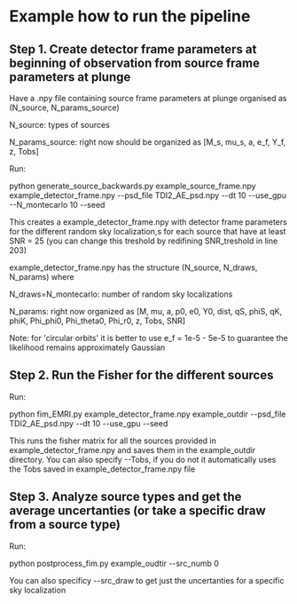 # Example how to run the pipeline

## Step 1. Create detector frame parameters at beginning of observation from source frame parameters at plunge

Have a .npy file containing source frame parameters at plunge organised as (N_source, N_params_source)

N_source: types of sources

N_params_source: right now should be organized as [M_s, mu_s, a, e_f, Y_f, z, Tobs]

Run: 

python generate_source_backwards.py example_source_frame.npy example_detector_frame.npy --psd_file TDI2_AE_psd.npy --dt 10 --use_gpu --N_montecarlo 10 --seed

This creates a example_detector_frame.npy with detector frame parameters for the different random sky localization,s for each source that have at least SNR = 25 (you can change this treshold by redifining SNR_treshold in line 203)

example_detector_frame.npy has the structure (N_source, N_draws, N_params) where 

N_draws=N_montecarlo: number of random sky localizations

N_params: right now organized as [M, mu, a, p0, e0, Y0, dist, qS, phiS, qK, phiK, Phi_phi0, Phi_theta0, Phi_r0, z, Tobs, SNR]

Note: for 'circular orbits' it is better to use e_f = 1e-5 - 5e-5 to guarantee the likelihood remains approximately Gaussian

## Step 2. Run the Fisher for the different sources 

Run: 

python fim_EMRI.py example_detector_frame.npy example_outdir --psd_file TDI2_AE_psd.npy --dt 10 --use_gpu --seed 

This runs the fisher matrix for all the sources provided in example_detector_frame.npy and saves them in the example_outdir directory. You can also specify --Tobs, if you do not it automatically uses the Tobs saved in example_detector_frame.npy file


## Step 3. Analyze source types and get the average uncertanties (or take a specific draw from a source type)

Run:

python postprocess_fim.py example_oudtir --src_numb 0 

You can also specificy --src_draw to get just the uncertanties for a specific sky localization
